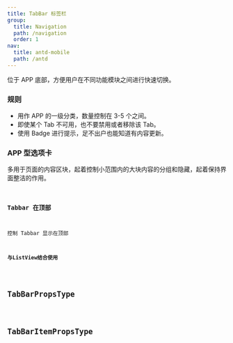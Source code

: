 ```yaml
---
title: TabBar 标签栏
group:
  title: Navigation
  path: /navigation
  order: 1
nav:
  title: antd-mobile
  path: /antd
---
```


位于 APP 底部，方便用户在不同功能模块之间进行快速切换。

### 规则
- 用作 APP 的一级分类，数量控制在 3-5 个之间。
- 即使某个 Tab 不可用，也不要禁用或者移除该 Tab。
- 使用 Badge 进行提示，足不出户也能知道有内容更新。

### APP 型选项卡
多用于页面的内容区块，起着控制小范围内的大块内容的分组和隐藏，起着保持界面整洁的作用。
<code src="./demos/basic.tsx" />

### Tabbar 在顶部
控制 Tabbar 显示在顶部
<code src="./demos/top-tabbar.tsx" />

### 与ListView结合使用
<code src="./demos/listview-tabbar.tsx" />

# TabBarPropsType
<API src="./index.tsx"/>

# TabBarItemPropsType
<API src="./tabItem.tsx" exports='["default"]'/>

